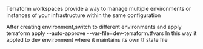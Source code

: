 Terraform workspaces provide a way to manage multiple environments or instances of your infrastructure within the same configuration



After creating environment,switch to different environments and apply terraform apply --auto-approve --var-file=dev-terraform.tfvars
In this way it  appled to dev environment where it maintains its own tf state file 



